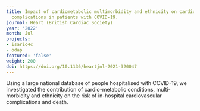 ```yaml
---
title: Impact of cardiometabolic multimorbidity and ethnicity on cardiovascular/renal
  complications in patients with COVID-19.
journal: Heart (British Cardiac Society)
year: '2022'
month: Jul
projects:
- isaric4c
- odap
featured: 'false'
weight: 200
doi: https://doi.org/10.1136/heartjnl-2021-320047
---
```


Using a large national database of people hospitalised with COVID-19, we investigated the contribution of cardio-metabolic conditions, multi-morbidity and ethnicity on the risk of in-hospital cardiovascular complications and death.
